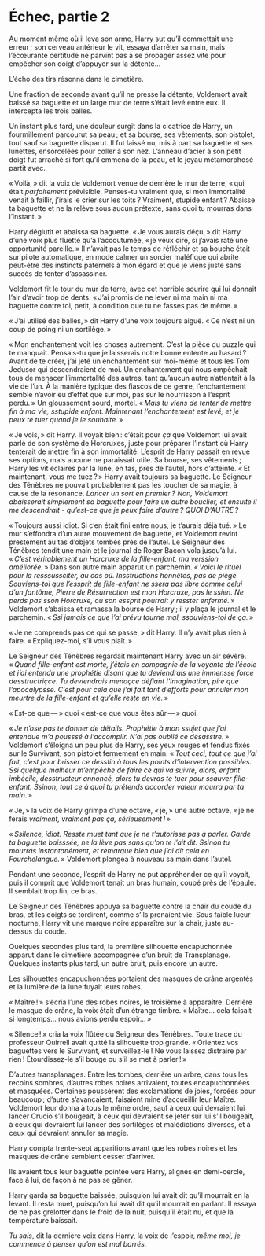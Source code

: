 # Échec, partie 2


Au moment même où il leva son arme, Harry sut qu’il commettait une
erreur ; son cerveau antérieur le vit, essaya d’arrêter sa main, mais
l’écœurante certitude ne parvint pas à se propager assez vite pour
empêcher son doigt d’appuyer sur la détente…

L’écho des tirs résonna dans le cimetière.

Une fraction de seconde avant qu’il ne presse la détente, Voldemort
avait baissé sa baguette et un large mur de terre s’était levé entre
eux. Il intercepta les trois balles.

Un instant plus tard, une douleur surgit dans la cicatrice de Harry, un
fourmillement parcourut sa peau ; et sa bourse, ses vêtements, son
pistolet, tout sauf sa baguette disparut. Il fut laissé nu, mis à part
sa baguette et ses lunettes, ensorcelées pour coller à son nez. L’anneau
d’acier à son petit doigt fut arraché si fort qu’il emmena de la peau,
et le joyau métamorphosé partit avec.

« Voilà, » dit la voix de Voldemort venue de derrière le mur de terre,
« qui était *parfaitement* prévisible. Penses-tu vraiment que, si mon
immortalité venait à faillir, j’irais le crier sur les toits ? Vraiment,
stupide enfant ? Abaisse ta baguette et ne la relève sous aucun
prétexte, sans quoi tu mourras dans l’instant. »

Harry déglutit et abaissa sa baguette. « Je vous aurais déçu, » dit Harry
d’une voix plus fluette qu’à l’accoutumée, « je veux dire, si j’avais
raté une opportunité pareille. » Il n’avait pas le temps de réfléchir et
sa bouche était sur pilote automatique, en mode calmer un sorcier
maléfique qui abrite peut-être des instincts paternels à mon égard et
que je viens juste sans succès de tenter d’assassiner.

Voldemort fit le tour du mur de terre, avec cet horrible sourire qui lui
donnait l’air d’avoir trop de dents. « J’ai promis de ne lever ni ma main
ni ma baguette contre toi, petit, à condition que tu ne fasses pas de
même. »

« J’ai utilisé des balles, » dit Harry d’une voix toujours aiguë. « Ce
n’est ni un coup de poing ni un sortilège. »

« Mon enchantement voit les choses autrement. C’est la pièce du puzzle
qui te manquait. Pensais-tu que je laisserais notre bonne entente au
hasard ? Avant de te créer, j’ai jeté un enchantement sur moi-même et
tous les Tom Jedusor qui descendraient de moi. Un enchantement qui nous
empêchait tous de menacer l’immortalité des autres, tant qu’aucun autre
n’attentait à la vie de l’un. À la manière typique des fiascos de ce
genre, l’enchantement semble n’avoir eu d’effet que sur moi, pas sur le
nourrisson à l’esprit perdu. » Un gloussement sourd, mortel. « *Mais tu
viens de tenter de mettre fin à ma vie, sstupide enfant. Maintenant
l’enchantement est levé, et je peux te tuer quand je le souhaite.* »

« Je vois, » dit Harry. Il voyait bien : c’était pour *ça* que Voldemort
lui avait parlé de son système de Horcruxes, juste pour préparer
l’instant où Harry tenterait de mettre fin à son immortalité. L’esprit
de Harry passait en revue ses options, mais aucune ne paraissait utile.
Sa bourse, ses vêtements ; Harry les vit éclairés par la lune, en tas,
près de l’autel, hors d’atteinte. « Et maintenant, vous me tuez ? » Harry
avait toujours sa baguette. Le Seigneur des Ténèbres ne pouvait
probablement pas les toucher de sa magie, à cause de la résonance.
*Lancer un sort en premier ? Non, Voldemort abaisserait simplement sa
baguette pour faire un autre bouclier, et ensuite il me descendrait -
qu’est-ce que je peux faire d’autre ? QUOI D’AUTRE ?*

« Toujours aussi idiot. Si c’en était fini entre nous, je t’aurais déjà
tué. » Le mur s’effondra d’un autre mouvement de baguette, et Voldemort
revint prestement au tas d’objets tombés près de l’autel. Le Seigneur
des Ténèbres tendit une main et le journal de Roger Bacon vola jusqu’à
lui. « *C’est véritablement un Horcruxe de la fille-enfant, ma verssion
améliorée.* » Dans son autre main apparut un parchemin. « *Voici le rituel
pour la resssussciter, au cas où. Insstructions honnêtes, pas de piège.
Souviens-toi que l’essprit de fille-enfant ne ssera pas libre comme
celui d’un fantôme, Pierre de Résurrection est mon Horcruxe, pas le
ssien. Ne perds pas sson Horcruxe, ou son essprit pourrait y resster
enfermé.* » Voldemort s’abaissa et ramassa la bourse de Harry ; il y
plaça le journal et le parchemin. « *Ssi jamais ce que j’ai prévu tourne
mal, ssouviens-toi de ça.* »

« Je ne comprends pas ce qui se passe, » dit Harry. Il n’y avait plus rien
à faire. « Expliquez-moi, s’il vous plaît. »

Le Seigneur des Ténèbres regardait maintenant Harry avec un air sévère.
« *Quand fille-enfant est morte, j’étais en compagnie de la voyante de
l’école et j’ai entendu une prophétie disant que tu deviendrais une
immensse force desstructriçce. Tu deviendrais menaçce défiant
l’imagination, pire que l’apocalypsse. C’est pour cela que j’ai fait
tant d’efforts pour annuler mon meurtre de la fille-enfant et qu’elle
reste en vie.* »

« Est-ce que — » quoi « est-ce que vous êtes sûr — » quoi.

« *Je n’ose pas te donner de détails. Prophétie à mon ssujet que j’ai
entendue m’a pousssé à l’accomplir. N’ai pas oublié ce désasstre.* »
Voldemort s’éloigna un peu plus de Harry, ses yeux rouges et fendus
fixés sur le Survivant, son pistolet fermement en main. « *Tout ceci,
tout ce que j’ai fait, c’est pour brisser ce desstin à tous les points
d’intervention possibles. Ssi quelque malheur m’empêche de faire ce qui
va suivre, alors, enfant imbécile, desstructeur annoncé, alors tu devras
te tuer pour ssauver fille-enfant. Ssinon, tout ce à quoi tu prétends
accorder valeur mourra par ta main.* »

« Je, » la voix de Harry grimpa d’une octave, « je, » une autre octave, « je
ne ferais *vraiment, vraiment pas ça, sérieusement !* »

« *Ssilence, idiot. Resste muet tant que je ne t’autorisse pas à parler.
Garde ta baguette baisssée, ne la lève pas sans qu’on te l’ait dit.
Ssinon tu mourras instantanément, et remarque bien que j’ai dit cela en
Fourchelangue.* » Voldemort plongea à nouveau sa main dans l’autel.

Pendant une seconde, l’esprit de Harry ne put appréhender ce qu’il
voyait, puis il comprit que Voldemort tenait un bras humain, coupé près
de l’épaule. Il semblait trop fin, ce bras.

Le Seigneur des Ténèbres appuya sa baguette contre la chair du coude du
bras, et les doigts se tordirent, comme s’ils prenaient vie. Sous faible
lueur nocturne, Harry vit une marque noire apparaître sur la chair,
juste au-dessus du coude.

Quelques secondes plus tard, la première silhouette encapuchonnée
apparut dans le cimetière accompagnée d’un bruit de Transplanage.
Quelques instants plus tard, un autre bruit, puis encore un autre.

Les silhouettes encapuchonnées portaient des masques de crâne argentés
et la lumière de la lune fuyait leurs robes.

« Maître ! » s’écria l’une des robes noires, le troisième à apparaître.
Derrière le masque de crâne, la voix était d’un étrange timbre. « Maître…
cela faisait si longtemps… nous avions perdu espoir… »

« Silence ! » cria la voix flûtée du Seigneur des Ténèbres. Toute trace du
professeur Quirrell avait quitté la silhouette trop grande. « Orientez
vos baguettes vers le Survivant, et surveillez-le ! Ne vous laissez
distraire par rien ! Étourdissez-le s’il bouge ou s’il se met à
parler ! »

D’autres transplanages. Entre les tombes, derrière un arbre, dans tous
les recoins sombres, d’autres robes noires arrivaient, toutes
encapuchonnées et masquées. Certaines poussèrent des exclamations de
joies, forcées pour beaucoup ; d’autre s’avançaient, faisaient mine
d’accueillir leur Maître. Voldemort leur donna à tous le même ordre,
sauf à ceux qui devraient lui lancer Crucio s’il bougeait, à ceux qui
devraient se jeter sur lui s’il bougeait, à ceux qui devraient lui
lancer des sortilèges et malédictions diverses, et à ceux qui devraient
annuler sa magie.

Harry compta trente-sept apparitions avant que les robes noires et les
masques de crâne semblent cesser d’arriver.

Ils avaient tous leur baguette pointée vers Harry, alignés en
demi-cercle, face à lui, de façon à ne pas se gêner.

Harry garda sa baguette baissée, puisqu’on lui avait dit qu’il mourrait
en la levant. Il resta muet, puisqu’on lui avait dit qu’il mourrait en
parlant. Il essaya de ne pas grelotter dans le froid de la nuit,
puisqu’il était nu, et que la température baissait.

*Tu sais*, dit la dernière voix dans Harry, la voix de l’espoir, *même
moi, je commence à penser qu’on est mal barrés.*

